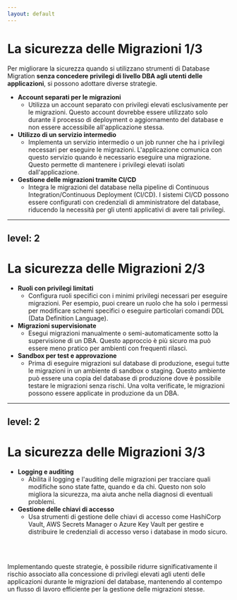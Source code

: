 ```yaml
---
layout: default
---
```


# La sicurezza delle Migrazioni 1/3

Per migliorare la sicurezza quando si utilizzano strumenti di <span v-mark.red="1">Database Migration</span> <span v-click>**senza concedere privilegi di livello DBA agli utenti delle applicazioni**, si possono adottare diverse strategie.</span> 

<v-clicks depth="2">

- **Account separati per le migrazioni**
  - Utilizza un account separato con privilegi elevati esclusivamente per le migrazioni. Questo account dovrebbe essere utilizzato solo durante il processo di deployment o aggiornamento del database e non essere accessibile all'applicazione stessa.
- **Utilizzo di un servizio intermedio**
    - Implementa un servizio intermedio o un job runner che ha i privilegi necessari per eseguire le migrazioni. L'applicazione comunica con questo servizio quando è necessario eseguire una migrazione. Questo permette di mantenere i privilegi elevati isolati dall'applicazione.
- **Gestione delle migrazioni tramite CI/CD**
    - Integra le migrazioni del database nella pipeline di Continuous Integration/Continuous Deployment (CI/CD). I sistemi CI/CD possono essere configurati con credenziali di amministratore del database, riducendo la necessità per gli utenti applicativi di avere tali privilegi.

</v-clicks>

<!--
Per la seconda strategia "Utilizzo di un servizio intermedio", è possibile utilizzare tre possibili pattern k8s (Kubernetes) che sono:
1. Job
2. Init Container
3. Operator

Nel caso in cui la propria applicazione sia sviluppata tramite il framework Java Quarkus, questo, prevede OOTB dei pattern per assolvere nel modo ottimale all'esecuzione dei task di migrazione.
-->

---
level: 2
---

# La sicurezza delle Migrazioni 2/3

<v-clicks depth="2">

- **Ruoli con privilegi limitati**
    - Configura ruoli specifici con i minimi privilegi necessari per eseguire migrazioni. Per esempio, puoi creare un ruolo che ha solo i permessi per modificare schemi specifici o eseguire particolari comandi DDL (Data Definition Language).
- **Migrazioni supervisionate**
    - Esegui migrazioni manualmente o semi-automaticamente sotto la supervisione di un DBA. Questo approccio è più sicuro ma può essere meno pratico per ambienti con frequenti rilasci.
- **Sandbox per test e approvazione**
    - Prima di eseguire migrazioni sul database di produzione, esegui tutte le migrazioni in un ambiente di sandbox o staging. Questo ambiente può essere una copia del database di produzione dove è possibile testare le migrazioni senza rischi. Una volta verificate, le migrazioni possono essere applicate in produzione da un DBA.

</v-clicks>

---
level: 2
---

# La sicurezza delle Migrazioni 3/3

<v-clicks depth="2">

- **Logging e auditing**
  - Abilita il logging e l'auditing delle migrazioni per tracciare quali modifiche sono state fatte, quando e da chi. Questo non solo migliora la sicurezza, ma aiuta anche nella diagnosi di eventuali problemi.
- **Gestione delle chiavi di accesso**
  - Usa strumenti di gestione delle chiavi di accesso come HashiCorp Vault, AWS Secrets Manager o Azure Key Vault per gestire e distribuire le credenziali di accesso verso i database in modo sicuro.
</v-clicks>

<br>
<br>

<div v-click>

  Implementando queste strategie, è possibile ridurre significativamente il rischio associato alla concessione di privilegi elevati agli utenti delle applicazioni durante le migrazioni del database, mantenendo al contempo un flusso di lavoro efficiente per la gestione delle migrazioni stesse.

</div>

<!--
Immagino che tutti sappiate che le secret standard di k8s non sono realmente sicure in quanto sfrutta l'encode in base64 per i valori memorizzato al suo interno, motivo per noi non ho fatto menzione.
-->
